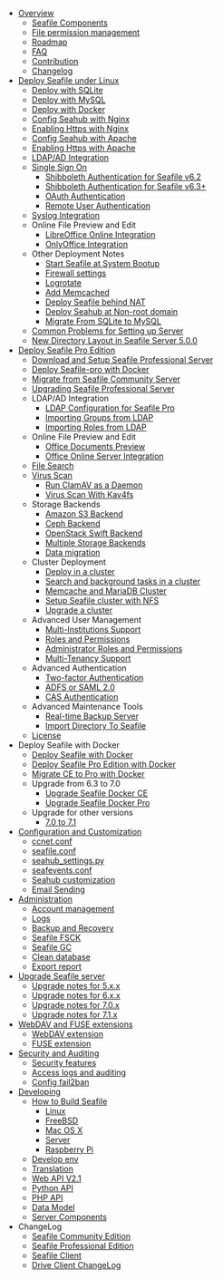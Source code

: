 * [Overview](overview/README.md)
  * [Seafile Components](overview/components.md)
  * [File permission management](overview/file_permission_management.md)
  * [Roadmap](roadmap.md)
  * [FAQ](faq.md)
  * [Contribution](contribution.md)
  * [Changelog](changelog.md)
* [Deploy Seafile under Linux](deploy/README.md)
  * [Deploy with SQLite](deploy/using_sqlite.md)
  * [Deploy with MySQL](deploy/using_mysql.md)
  * [Deploy with Docker](deploy/deploy_with_docker.md)
  * [Config Seahub with Nginx](deploy/deploy_with_nginx.md)
  * [Enabling Https with Nginx](deploy/https_with_nginx.md)
  * [Config Seahub with Apache](deploy/deploy_with_apache.md)
  * [Enabling Https with Apache](deploy/https_with_apache.md)
  * [LDAP/AD Integration](deploy/using_ldap.md)
  * [Single Sign On](deploy/single_sign_on.md)
    * [Shibboleth Authentication for Seafile v6.2](deploy/shibboleth_config.md)
    * [Shibboleth Authentication for Seafile v6.3+](deploy/shibboleth_config_v6.3.md)
    * [OAuth Authentication](deploy/oauth.md)
    * [Remote User Authentication](deploy/remote_user.md)
  * [Syslog Integration](deploy/using_syslog.md)
  * Online File Preview and Edit
    * [LibreOffice Online Integration](deploy/libreoffice_online.md)
    * [OnlyOffice Integration](deploy/only_office.md)
  * Other Deployment Notes
    * [Start Seafile at System Bootup](deploy/start_seafile_at_system_bootup.md)
    * [Firewall settings](deploy/using_firewall.md)
    * [Logrotate](deploy/using_logrotate.md)
    * [Add Memcached](deploy/add_memcached.md)
    * [Deploy Seafile behind NAT](deploy/deploy_seafile_behind_nat.md)
    * [Deploy Seahub at Non-root domain](deploy/deploy_seahub_at_non-root_domain.md)
    * [Migrate From SQLite to MySQL](deploy/migrate_from_sqlite_to_mysql.md)
  * [Common Problems for Setting up Server](faq.md)
  * [New Directory Layout in Seafile Server 5.0.0](deploy/new_directory_layout_5_0_0.md)
* [Deploy Seafile Pro Edition](deploy_pro/README.md)
  * [Download and Setup Seafile Professional Server](deploy_pro/download_and_setup_seafile_professional_server.md)
  * [Deploy Seafile-pro with Docker](deploy_pro/deploy_with_docker.md)
  * [Migrate from Seafile Community Server](deploy_pro/migrate_from_seafile_community_server.md)
  * [Upgrading Seafile Professional Server](deploy_pro/upgrading_seafile_professional_server.md)
  * LDAP/AD Integration
    * [LDAP Configuration for Seafile Pro](deploy_pro/using_ldap_pro.md)
    * [Importing Groups from LDAP](deploy_pro/ldap_group_sync.md)
    * [Importing Roles from LDAP](deploy_pro/ldap_role_sync.md)
  * Online File Preview and Edit
    * [Office Documents Preview](deploy_pro/office_documents_preview.md)
    * [Office Online Server Integration](deploy_pro/office_web_app.md)
  * [File Search](deploy_pro/details_about_file_search.md)
  * [Virus Scan](deploy_pro/virus_scan.md)
    * [Run ClamAV as a Daemon](deploy_pro/deploy_clamav_as_daemon.md)
    * [Virus Scan With Kav4fs](deploy_pro/virus_scan_with_kav4fs.md)
  * Storage Backends
    * [Amazon S3 Backend](deploy_pro/setup_with_amazon_s3.md)
    * [Ceph Backend](deploy_pro/setup_with_ceph.md)
    * [OpenStack Swift Backend](deploy_pro/setup_with_swift.md)
    * [Multiple Storage Backends](deploy_pro/multiple_storage_backends.md)
    * [Data migration](deploy_pro/migrate.md)
  * Cluster Deployment
    * [Deploy in a cluster](deploy_pro/deploy_in_a_cluster.md)
    * [Search and background tasks in a cluster](deploy_pro/enable_search_and_background_tasks_in_a_cluster.md)
    * [Memcache and MariaDB Cluster](deploy_pro/memcached_mariadb_cluster.md)
    * [Setup Seafile cluster with NFS](deploy_pro/setup_seafile_cluster_with_nfs.md)
    * [Upgrade a cluster](deploy_pro/upgrade_a_cluster.md)
  * Advanced User Management
    * [Multi-Institutions Support](deploy_pro/multi_institutions.md)
    * [Roles and Permissions](deploy_pro/roles_permissions.md)
    * [Administrator Roles and Permissions](deploy_pro/admin_roles_permissions.md)
    * [Multi-Tenancy Support](deploy_pro/multi_tenancy.md)
  * Advanced Authentication
    * [Two-factor Authentication](deploy_pro/two_factor_authentication.md)
    * [ADFS or SAML 2.0](deploy_pro/adfs.md)
    * [CAS Authentication](deploy_pro/cas.md)
  * Advanced Maintenance Tools
    * [Real-time Backup Server](deploy_pro/real_time_backup.md)
    * [Import Directory To Seafile](deploy_pro/seaf_import.md)
  * [License](deploy_pro/seafile_professional_sdition_software_license_agreement.md)
* Deploy Seafile with Docker
  * [Deploy Seafile with Docker](<docker/deploy seafile with docker.md>)
  * [Deploy Seafile Pro Edition with Docker](<docker/pro-edition/Deploy Seafile-pro with Docker.md>)
  * [Migrate CE to Pro with Docker](<docker/pro-edition/Migrate CE to Pro with Docker.md>)
  * Upgrade from 6.3 to 7.0
    * [Upgrade Seafile Docker CE](<docker/6.3 upgrade to 7.0.md>)
    * [Upgrade Seafile Docker Pro](<docker/pro-edition/6.3 upgrade to 7.0.md>)
  * Upgrade for other versions
    * [7.0 to 7.1](docker/upgrade/7.0_7.1.md)
* [Configuration and Customization](config/README.md)
  * [ccnet.conf](config/ccnet-conf.md)
  * [seafile.conf](config/seafile-conf.md)
  * [seahub_settings.py](config/seahub_settings_py.md)
  * [seafevents.conf](config/seafevents-conf.md)
  * [Seahub customization](config/seahub_customization.md)
  * [Email Sending](config/sending_email.md)
* [Administration](maintain/README.md)
  * [Account management](maintain/account.md)
  * [Logs](maintain/logs.md)
  * [Backup and Recovery](maintain/backup_recovery.md)
  * [Seafile FSCK](maintain/seafile_fsck.md)
  * [Seafile GC](maintain/seafile_gc.md)
  * [Clean database](maintain/clean_database.md)
  * [Export report](maintain/export_report.md)
* [Upgrade Seafile server](upgrade/upgrade.md)
  * [Upgrade notes for 5.x.x](upgrade/upgrade_notes_for_5.x.x.md)
  * [Upgrade notes for 6.x.x](upgrade/upgrade_notes_for_6.x.x.md)
  * [Upgrade notes for 7.0.x](upgrade/upgrade_notes_for_7.0.x.md)
  * [Upgrade notes for 7.1.x](upgrade/upgrade_notes_for_7.1.x.md)
* [WebDAV and FUSE extensions](extension/README.md)
  * [WebDAV extension](extension/webdav.md)
  * [FUSE extension](extension/fuse.md)
* [Security and Auditing](security/README.md)
  * [Security features](security/security_features.md)
  * [Access logs and auditing](security/auditing.md)
  * [Config fail2ban](security/fail2ban.md)
* [Developing](develop/README.md)
  * [How to Build Seafile](build_seafile/README.md)
    * [Linux](build_seafile/linux.md)
    * [FreeBSD](build_seafile/freebsd.md)
    * [Mac OS X](build_seafile/osx.md)
    * [Server](build_seafile/server.md)
    * [Raspberry Pi](build_seafile/rpi.md)
  * [Develop env](develop/env.md)
  * [Translation](develop/translation.md)
  * [Web API V2.1](develop/web_api_v2.1.md)
  * [Python API](develop/python_api.md)
  * [PHP API](https://github.com/rene-s/Seafile-PHP-SDK)
  * [Data Model](develop/data_model.md)
  * [Server Components](develop/server-components.md)
* ChangeLog
  * [Seafile Community Edition](changelog/server-changelog.md)
  * [Seafile Professional Edition](changelog/changelog-for-seafile-professional-server.md)
  * [Seafile Client](changelog/client-changelog.md)
  * [Drive Client ChangeLog](changelog/drive-client-changelog.md)


